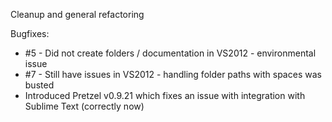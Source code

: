 
Cleanup and general refactoring

Bugfixes:

 - #5 - Did not create folders / documentation in VS2012 - environmental issue
 - #7 - Still have issues in VS2012 - handling folder paths with spaces was busted
 - Introduced Pretzel v0.9.21 which fixes an issue with integration with Sublime Text (correctly now)

 